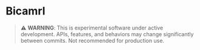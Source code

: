 # Bicamrl

> ⚠️ **WARNING**: This is experimental software under active development. APIs, features, and behaviors may change significantly between commits. Not recommended for production use.
